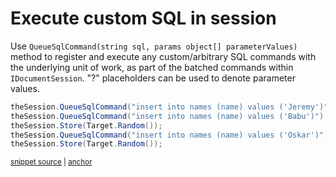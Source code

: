 # Execute custom SQL in session

Use `QueueSqlCommand(string sql, params object[] parameterValues)`  method to register and execute any custom/arbitrary SQL commands with the underlying unit of work, as part of the batched commands within `IDocumentSession`. "?" placeholders can be used to denote parameter values.

<!-- snippet: sample_QueueSqlCommand -->
<a id='snippet-sample_queuesqlcommand'></a>
```cs
theSession.QueueSqlCommand("insert into names (name) values ('Jeremy')");
theSession.QueueSqlCommand("insert into names (name) values ('Babu')");
theSession.Store(Target.Random());
theSession.QueueSqlCommand("insert into names (name) values ('Oskar')");
theSession.Store(Target.Random());
```
<sup><a href='https://github.com/JasperFx/marten/blob/master/src/CoreTests/executing_arbitrary_sql_as_part_of_transaction.cs#L34-L40' title='Snippet source file'>snippet source</a> | <a href='#snippet-sample_queuesqlcommand' title='Start of snippet'>anchor</a></sup>
<!-- endSnippet -->
